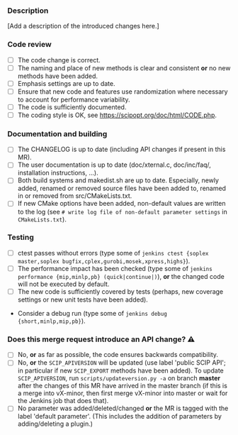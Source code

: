 ### Description

[Add a description of the introduced changes here.]

### Code review

* [ ] The code change is correct.
* [ ] The naming and place of new methods is clear and consistent **or** no new methods have been added.
* [ ] Emphasis settings are up to date.
* [ ] Ensure that new code and features use randomization where necessary to account for performance variability.
* [ ] The code is sufficiently documented.
* [ ] The coding style is OK, see https://scipopt.org/doc/html/CODE.php.

### Documentation and building

* [ ] The CHANGELOG is up to date (including API changes if present in this MR).
* [ ] The user documentation is up to date (doc/xternal.c, doc/inc/faq/, installation instructions, ...).
* [ ] Both build systems and makedist.sh are up to date. Especially, newly added, renamed or removed source files have been added to, renamed in or removed from src/CMakeLists.txt.
* [ ] If new CMake options have been added, non-default values are written to the log (see `# write log file of non-default parameter settings` in `CMakeLists.txt`).

### Testing

* [ ] ctest passes without errors (type some of `jenkins ctest {soplex master,soplex bugfix,cplex,gurobi,mosek,xpress,highs}`).
* [ ] The performance impact has been checked (type some of `jenkins performance {mip,minlp,pb} (quick|continue|)`), **or** the changed code will not be executed by default.
* [ ] The new code is sufficiently covered by tests (perhaps, new coverage settings or new unit tests have been added).
* Consider a debug run (type some of `jenkins debug {short,minlp,mip,pb}`).

### Does this merge request introduce an API change? :warning:

* [ ] No, **or** as far as possible, the code ensures backwards compatibility.
* [ ] No, **or** the `SCIP_APIVERSION` will be updated (use label 'public SCIP API'; in particular if new `SCIP_EXPORT` methods have been added).
  To update `SCIP_APIVERSION`, run `scripts/updateversion.py -a` on branch **master** after the changes of this MR have arrived in the master branch (if this is a merge into vX-minor, then first merge vX-minor into master or wait for the Jenkins job that does that).
* [ ] No parameter was added/deleted/changed **or** the MR is tagged with the label 'default parameter'. (This includes the addition of parameters by adding/deleting a plugin.)
